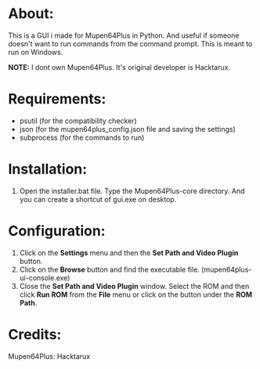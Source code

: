 

# About: 
This is a GUI i made for Mupen64Plus in Python. And useful if someone doesn't want to run commands from the command prompt.
This is meant to run on Windows.

**NOTE:** I dont own Mupen64Plus. It's original developer is Hacktarux. 

# Requirements:

- psutil (for the compatibility checker)
- json (for the mupen64plus_config.json file and saving the settings)
- subprocess (for the commands to run)

# Installation:

1. Open the installer.bat file. Type the Mupen64Plus-core directory. And you can create a shortcut of gui.exe on desktop. 

# Configuration:

1. Click on the **Settings** menu and then the **Set Path and Video Plugin** button.
2. Click on the **Browse** button and find the executable file. (mupen64plus-ui-console.exe)
3. Close the **Set Path and Video Plugin** window. Select the ROM and then click **Run ROM** from the **File** menu or click on the button under the **ROM Path**.


# Credits:

Mupen64Plus: Hacktarux
